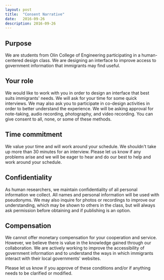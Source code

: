```yaml
---
layout: post
title:  "Consent Narrative"
date:   2016-09-26
description: 2016-09-26
---
```


## Purpose
We are students from Olin College of Engineering participating in a human-centered design class. We are designing an interface to improve access to government information that immigrants may find useful.

## Your role
We would like to work with you in order to design an interface that best suits immigrants' needs. We will ask for your time for some quick interviews. We may also ask you to participate in co-design activities in order to better understand the experience. We will be asking approval for note-taking, audio recording, photography, and video recording. You can give consent to all, none, or some of these methods.

## Time commitment
We value your time and will work around your schedule. We shouldn't take up more than 30 minutes for an interview. Please let us know if any problems arise and we will be eager to hear and do our best to help and work around your schedule.

## Confidentiality
As human researchers, we maintain confidentiality of all personal information we collect. All names and personal information will be used with pseudonyms. We may also inquire for photos or recordings to improve our understanding, which may be shown to others in the class, but will always ask permission before obtaining and if publishing is an option. 

## Compensation
We cannot offer monetary compensation for your cooperation and service. However, we believe there is value in the knowledge gained through our collaboration. We are actively working to improve the accessibility of government information and to understand the ways in which immigrants interact with their local governments' websites.

Please let us know if you approve of these conditions and/or if anything needs to be clarified or modified.
